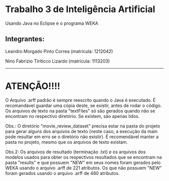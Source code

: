 # Trabalho 3 de Inteligência Artificial

Usando Java no Eclipse e o programa WEKA

## Integrantes:
Leandro Morgado Pinto Correa (matrícula: 1212042)

Nino Fabrizio Tiriticco Lizardo (matrícula: 1113203)

-----------------------------------------------------

# ATENÇÃO!!!!
O Arquivo .arff padrão é sempre reescrito quando o Java é executado. É recomandável guardar uma cópia deste, se existir, antes de rodar o código. 
Os arquivos de texto  na pasta "textFiles" só são gerados quando não se encontram no respectivo diretório. Se existem, são apenas lidos.

Obs.: O diretório "movie_review_dataset" precisa estar na pasta do projeto para gerar alguns dos arquivos de texto (neste caso, a execução da main pode resultar em erro se o diretório não existir). É recomendável manter a pasta no projeto, mesmo que os arquivos de texto existam.

Obs.2: Os arquivos de resultado (terminação .txt) e os arquivos dos modelos usados para obter os respectivos resultados que se encontram na pasta "results" e que possuem "NEW" em seus nomes foram gerados pelo WEKA usando o arquivo .arff de 221 atributos. Os que não possuem "NEW" foram gerados usando o arquivo .arff de 480 atributos.